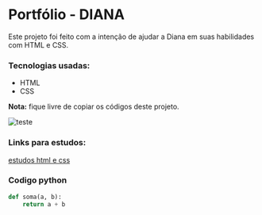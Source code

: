 # Portfólio - DIANA

Este projeto foi feito com a intenção de ajudar a Diana em suas habilidades com HTML e CSS.

### Tecnologias usadas:
* HTML
* CSS

**Nota:** fique livre de copiar os códigos deste projeto.

![teste](https://beecrowd.com/wp-content/uploads/2024/04/2022-11-10-CSS.jpg)

### Links para estudos:

[estudos html e css](https://beecrowd.com/pt/blog-posts/css/)

### Codigo python

```Python
def soma(a, b):
    return a + b
```